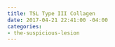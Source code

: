 ```yaml
---
title: TSL Type III Collagen
date: 2017-04-21 22:41:00 -04:00
categories:
- the-suspicious-lesion
---
```


